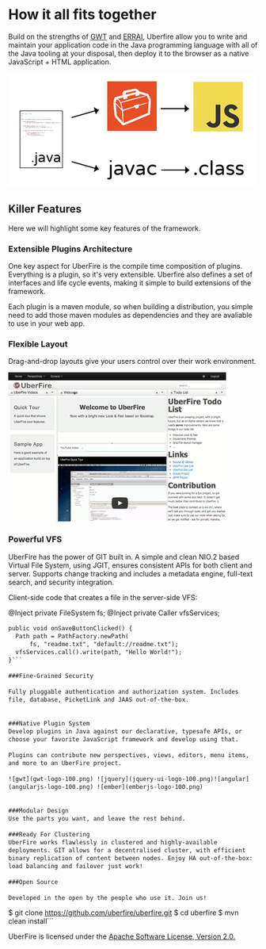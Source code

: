 # How it all fits together
Build on the strengths of [GWT](http://www.gwtproject.org/) and [ERRAI](http://erraiframework.org/), Uberfire allow you to write and maintain your application code in the Java programming language with all of the Java tooling at your disposal, then deploy it to the browser as a native JavaScript + HTML application.

![code flow shart](shared-code-flowchart.png)

## Killer Features

Here we will highlight some key features of the framework.

### Extensible Plugins Architecture

One key aspect for UberFire is the compile time composition of plugins. Everything is a plugin, so it's very extensible. Uberfire also defines a set of interfaces and life cycle events, making it simple to build extensions of the framework.

Each plugin is a maven module, so when building a distribution, you simple need to add those maven modules as dependencies and they are avaliable to use in your web app.

### Flexible Layout

Drag-and-drop layouts give your users control over their work environment.

![dnd](drag-views.gif)

### Powerful VFS

UberFire has the power of GIT built in. A simple and clean NIO.2 based Virtual File System, using JGIT, ensures consistent APIs for both client and server. Supports change tracking and includes a metadata engine, full-text search, and security integration.

Client-side code that creates a file in the server-side VFS:

@Inject private FileSystem fs;
@Inject private Caller<VFSService> vfsServices;

```
public void onSaveButtonClicked() {
  Path path = PathFactory.newPath(
      fs, "readme.txt", "default://readme.txt");
  vfsServices.call().write(path, "Hello World!");
}```

###Fine-Grained Security

Fully pluggable authentication and authorization system. Includes file, database, PicketLink and JAAS out-of-the-box.


###Native Plugin System
Develop plugins in Java against our declarative, typesafe APIs, or choose your favorite JavaScript framework and develop using that.

Plugins can contribute new perspectives, views, editors, menu items, and more to an UberFire project.

![gwt](gwt-logo-100.png) ![jquery](jquery-ui-logo-100.png)![angular](angularjs-logo-100.png) ![ember](emberjs-logo-100.png)


###Modular Design
Use the parts you want, and leave the rest behind.

###Ready For Clustering
UberFire works flawlessly in clustered and highly-available deployments. GIT allows for a decentralised cluster, with efficient binary replication of content between nodes. Enjoy HA out-of-the-box: load balancing and failover just work!

###Open Source

Developed in the open by the people who use it. Join us!

```
$ git clone https://github.com/uberfire/uberfire.git
$ cd uberfire
$ mvn clean install```

UberFire is licensed under the [Apache Software License, Version 2.0.](http://www.apache.org/licenses/LICENSE-2.0.html)

